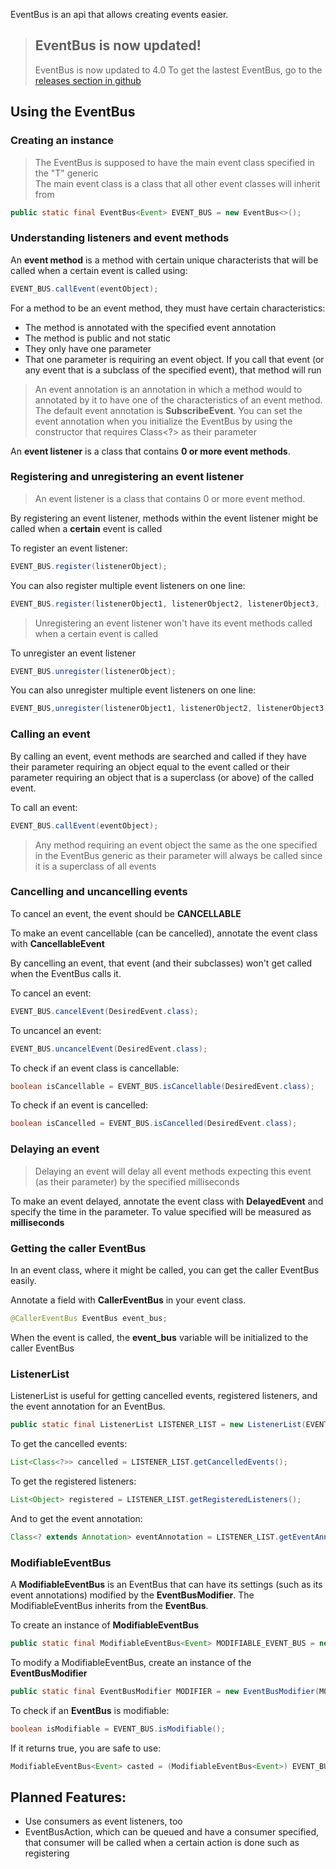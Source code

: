 EventBus is an api that allows creating events easier.


> ## EventBus is now updated!
> EventBus is now updated to 4.0
> To get the lastest EventBus, go to the <a href="https://github.com/BrokenEarthDev/EventBus/releases/tag/4.0">releases section in github</a>

## Using the EventBus

### Creating an instance

> The EventBus is supposed to have the main event class specified in the "T" generic<br>
> The main event class is a class that all other event classes will inherit from<br>

```java
public static final EventBus<Event> EVENT_BUS = new EventBus<>();
```

### Understanding listeners and event methods

An **event method** is a method with certain unique characterists that will be called when a certain
event is called using:

```java
EVENT_BUS.callEvent(eventObject);
```

For a method to be an event method, they must have certain characteristics:

<ul>
   <li>The method is annotated with the specified event annotation</li>
   <li>The method is public and not static</li>
   <li>They only have one parameter</li>
   <li>That one parameter is requiring an event object. If you call that event
    (or any event that is a subclass of the specified event), that method will run</li>
</ul>

> An event annotation is an annotation in which a method would to annotated by it to have one of
> the characteristics of an event method.
> The default event annotation is **SubscribeEvent**. You can set the event annotation when you initialize
> the EventBus by using the constructor that requires Class<?> as their parameter

An **event listener** is a class that contains **0 or more event methods**.

### Registering and unregistering an event listener

> An event listener is a class that contains 0 or more event method.

By registering an event listener, methods within the event listener might be called when a **certain**
event is called

To register an event listener:

```java
EVENT_BUS.register(listenerObject);
```

You can also register multiple event listeners on one line:

```java
EVENT_BUS.register(listenerObject1, listenerObject2, listenerObject3, ...);
```

> Unregistering an event listener won't have its event methods called when a certain event is called

To unregister an event listener

```java
EVENT_BUS.unregister(listenerObject);
```

You can also unregister multiple event listeners on one line:

```java
EVENT_BUS,unregister(listenerObject1, listenerObject2, listenerObject3, ...);
```

### Calling an event

By calling an event, event methods are searched and called if they have their parameter requiring an
object equal to the event called or their parameter requiring an object that is a superclass (or above) 
of the called event.

To call an event:

```java
EVENT_BUS.callEvent(eventObject);
```

> Any method requiring an event object the same as the one specified in the EventBus generic as their parameter will always be called
> since it is a superclass of all events

### Cancelling and uncancelling events

To cancel an event, the event should be **CANCELLABLE**

To make an event cancellable (can be cancelled), annotate the event class with **CancellableEvent**

By cancelling an event, that event (and their subclasses) won't get called when the EventBus calls it.

To cancel an event:

```java
EVENT_BUS.cancelEvent(DesiredEvent.class);
```

To uncancel an event:

```java
EVENT_BUS.uncancelEvent(DesiredEvent.class);
```

To check if an event class is cancellable:

```java
boolean isCancellable = EVENT_BUS.isCancellable(DesiredEvent.class);
```

To check if an event is cancelled:

```java
boolean isCancelled = EVENT_BUS.isCancelled(DesiredEvent.class);
```

### Delaying an event

> Delaying an event will delay all event methods expecting this event (as their parameter) by 
> the specified milliseconds

To make an event delayed, annotate the event class with **DelayedEvent** and specify the time in the
parameter.
To value specified will be measured as **milliseconds**

### Getting the caller EventBus

In an event class, where it might be called, you can get the caller EventBus easily.

Annotate a field with **CallerEventBus** in your event class.

```java
@CallerEventBus EventBus event_bus;
```

When the event is called, the **event_bus** variable will be initialized to the caller EventBus

### ListenerList

ListenerList is useful for getting cancelled events, registered listeners, and the event annotation for an EventBus.

```java
public static final ListenerList LISTENER_LIST = new ListenerList(EVENT_BUS);
```

To get the cancelled events:

```java
List<Class<?>> cancelled = LISTENER_LIST.getCancelledEvents();
```

To get the registered listeners:

```java
List<Object> registered = LISTENER_LIST.getRegisteredListeners();
```

And to get the event annotation:

```java
Class<? extends Annotation> eventAnnotation = LISTENER_LIST.getEventAnnotation();
```

### ModifiableEventBus

A **ModifiableEventBus** is an EventBus that can have its settings (such as its event annotations) modified by the **EventBusModifier**.
The ModifiableEventBus inherits from the **EventBus**.

To create an instance of **ModifiableEventBus**
```java
public static final ModifiableEventBus<Event> MODIFIABLE_EVENT_BUS = new ModifiableEventBus<>();
```

To modify a ModifiableEventBus, create an instance of the **EventBusModifier**
```java
public static final EventBusModifier MODIFIER = new EventBusModifier(MODIFIABLE_EVENT_BUS); 
```

To check if an **EventBus** is modifiable:

```java
boolean isModifiable = EVENT_BUS.isModifiable();
```

If it returns true, you are safe to use:

```java
ModifiableEventBus<Event> casted = (ModifiableEventBus<Event>) EVENT_BUS;
```

## Planned Features:

<ul>
    <li>Use consumers as event listeners, too</li>
    <li>EventBusAction, which can be queued and have a consumer specified,
    that consumer will be called when a certain action is done such as registering</li>
</ul>
